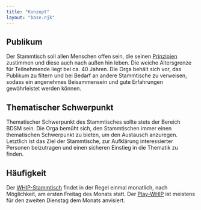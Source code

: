 ```yaml
---
title: "Konzept"
layout: "base.njk"
---
```

## Publikum
Der Stammtisch soll allen Menschen offen sein, die seinen [Prinzipien](/prinzipien.html) zustimmen und diese auch nach außen hin leben. Die weiche Altersgrenze für Teilnehmende liegt bei ca. 40 Jahren. Die Orga behält sich vor, das Publikum zu filtern und bei Bedarf an andere Stammtische zu verweisen, sodass ein angenehmes Beisammensein und gute Erfahrungen gewährleistet werden können.

## Thematischer Schwerpunkt
Thematischer Schwerpunkt des Stammtisches sollte stets der Bereich BDSM sein. Die Orga bemüht sich, den Stammtischen immer einen thematischen Schwerpunkt zu bieten, um den Austausch anzuregen. Letztlich ist das Ziel der Stammtische, zur Aufklärung interessierter Personen beizutragen und einen sicheren Einstieg in die Thematik zu finden.

## Häufigkeit
Der [WHIP-Stammtisch](faq.html#was-fuer-treffen-gibt-es-beim-whip) findet in der Regel einmal monatlich, nach Möglichkeit, am ersten Freitag des Monats statt. Der [Play-WHIP](faq.html#was-fuer-treffen-gibt-es-beim-whip) ist meistens für den zweiten Dienstag dem Monats anvisiert.